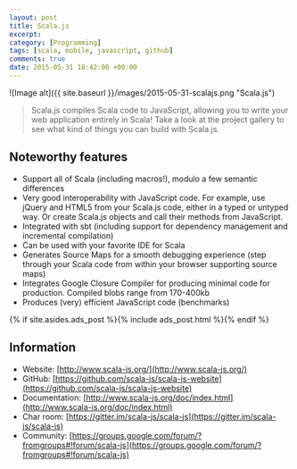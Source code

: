 ```yaml
---
layout: post
title: Scala.js
excerpt:
category: [Programming]
tags: [scala, mobile, javascript, github]
comments: true
date: 2015-05-31 18:42:00 +00:00
---
```


![Image alt]({{ site.baseurl }}/images/2015-05-31-scalajs.png "Scala.js")

>Scala.js compiles Scala code to JavaScript, allowing you to write your web application 
entirely in Scala! Take a look at the project gallery to see what kind of things you can 
build with Scala.js.

<!-- more -->

## Noteworthy features

- Support all of Scala (including macros!), modulo a few semantic differences
- Very good interoperability with JavaScript code. For example, use jQuery and HTML5 from your Scala.js code, either in a typed or untyped way. Or create Scala.js objects and call their methods from JavaScript.
- Integrated with sbt (including support for dependency management and incremental compilation)
- Can be used with your favorite IDE for Scala
- Generates Source Maps for a smooth debugging experience (step through your Scala code from within your browser supporting source maps)
- Integrates Google Closure Compiler for producing minimal code for production. Compiled blobs range from 170-400kb
- Produces (very) efficient JavaScript code (benchmarks)

{% if site.asides.ads_post    %}{% include ads_post.html      %}{% endif %}

## Information

- Website: [http://www.scala-js.org/](http://www.scala-js.org/)
- GitHub: [https://github.com/scala-js/scala-js-website](https://github.com/scala-js/scala-js-website)
- Documentation: [http://www.scala-js.org/doc/index.html](http://www.scala-js.org/doc/index.html)
- Char room: [https://gitter.im/scala-js/scala-js](https://gitter.im/scala-js/scala-js)
- Community: [https://groups.google.com/forum/?fromgroups#!forum/scala-js](https://groups.google.com/forum/?fromgroups#!forum/scala-js)
